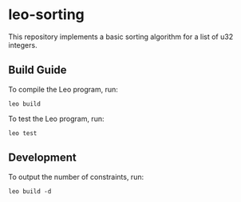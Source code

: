 # leo-sorting

This repository implements a basic sorting algorithm for a list of u32 integers.

## Build Guide

To compile the Leo program, run:
```
leo build
```

To test the Leo program, run:
```
leo test
```

## Development

To output the number of constraints, run:
```
leo build -d
```
